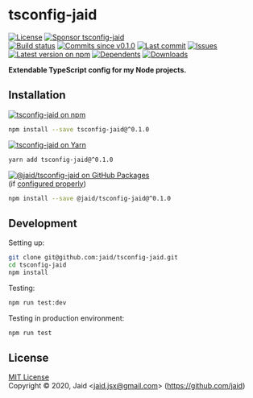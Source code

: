 # tsconfig-jaid


<a href="https://raw.githubusercontent.com/jaid/tsconfig-jaid/master/license.txt"><img src="https://img.shields.io/github/license/jaid/tsconfig-jaid?style=flat-square" alt="License"/></a> <a href="https://github.com/sponsors/jaid"><img src="https://img.shields.io/badge/<3-Sponsor-FF45F1?style=flat-square" alt="Sponsor tsconfig-jaid"/></a>  
<a href="https://actions-badge.atrox.dev/jaid/tsconfig-jaid/goto"><img src="https://img.shields.io/endpoint.svg?style=flat-square&url=https%3A%2F%2Factions-badge.atrox.dev%2Fjaid%2Ftsconfig-jaid%2Fbadge" alt="Build status"/></a> <a href="https://github.com/jaid/tsconfig-jaid/commits"><img src="https://img.shields.io/github/commits-since/jaid/tsconfig-jaid/v0.1.0?style=flat-square&logo=github" alt="Commits since v0.1.0"/></a> <a href="https://github.com/jaid/tsconfig-jaid/commits"><img src="https://img.shields.io/github/last-commit/jaid/tsconfig-jaid?style=flat-square&logo=github" alt="Last commit"/></a> <a href="https://github.com/jaid/tsconfig-jaid/issues"><img src="https://img.shields.io/github/issues/jaid/tsconfig-jaid?style=flat-square&logo=github" alt="Issues"/></a>  
<a href="https://npmjs.com/package/tsconfig-jaid"><img src="https://img.shields.io/npm/v/tsconfig-jaid?style=flat-square&logo=npm&label=latest%20version" alt="Latest version on npm"/></a> <a href="https://github.com/jaid/tsconfig-jaid/network/dependents"><img src="https://img.shields.io/librariesio/dependents/npm/tsconfig-jaid?style=flat-square&logo=npm" alt="Dependents"/></a> <a href="https://npmjs.com/package/tsconfig-jaid"><img src="https://img.shields.io/npm/dm/tsconfig-jaid?style=flat-square&logo=npm" alt="Downloads"/></a>

**Extendable TypeScript config for my Node projects.**





## Installation

<a href="https://npmjs.com/package/tsconfig-jaid"><img src="https://img.shields.io/badge/npm-tsconfig--jaid-C23039?style=flat-square&logo=npm" alt="tsconfig-jaid on npm"/></a>

```bash
npm install --save tsconfig-jaid@^0.1.0
```

<a href="https://yarnpkg.com/package/tsconfig-jaid"><img src="https://img.shields.io/badge/Yarn-tsconfig--jaid-2F8CB7?style=flat-square&logo=yarn&logoColor=white" alt="tsconfig-jaid on Yarn"/></a>

```bash
yarn add tsconfig-jaid@^0.1.0
```

<a href="https://github.com/jaid/tsconfig-jaid/packages"><img src="https://img.shields.io/badge/GitHub Packages-@jaid/tsconfig--jaid-24282e?style=flat-square&logo=github" alt="@jaid/tsconfig-jaid on GitHub Packages"/></a>  
(if [configured properly](https://help.github.com/en/github/managing-packages-with-github-packages/configuring-npm-for-use-with-github-packages))

```bash
npm install --save @jaid/tsconfig-jaid@^0.1.0
```





















## Development



Setting up:
```bash
git clone git@github.com:jaid/tsconfig-jaid.git
cd tsconfig-jaid
npm install
```
Testing:
```bash
npm run test:dev
```
Testing in production environment:
```bash
npm run test
```


## License
[MIT License](https://raw.githubusercontent.com/jaid/tsconfig-jaid/master/license.txt)  
Copyright © 2020, Jaid \<jaid.jsx@gmail.com> (https://github.com/jaid)
